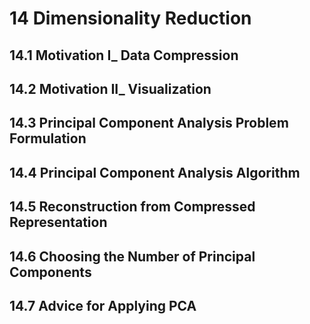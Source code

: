 # 14 Dimensionality Reduction
## 14.1 Motivation I_ Data Compression

## 14.2 Motivation II_ Visualization

## 14.3 Principal Component Analysis Problem Formulation

## 14.4 Principal Component Analysis Algorithm

## 14.5 Reconstruction from Compressed Representation

## 14.6 Choosing the Number of Principal Components

## 14.7 Advice for Applying PCA